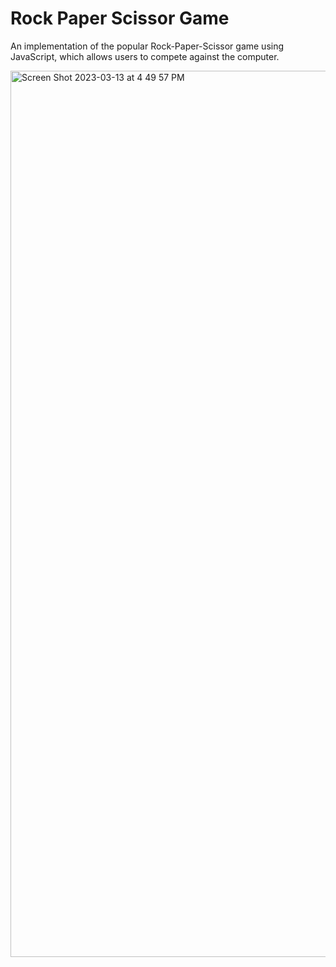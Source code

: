 # Rock Paper Scissor Game

An implementation of the popular Rock-Paper-Scissor game using JavaScript, which allows users to compete against the computer.

<img width="1418" alt="Screen Shot 2023-03-13 at 4 49 57 PM" src="https://user-images.githubusercontent.com/84894614/224850324-8877448e-4c43-4691-87b2-e7330b50e953.png">


